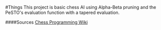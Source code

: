 #Things
This project is basic chess AI using Alpha-Beta pruning and the PeSTO's evaluation function with a tapered evaluation.

####Sources
[Chess Programming Wiki](https://www.chessprogramming.org/Main_Page)
 
